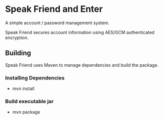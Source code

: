 # Speak Friend and Enter

A simple account / password management system.

Speak Friend secures account information using AES/GCM authenticated encryption.

## Building

Speak Friend uses Maven to manage dependencies and build the package.

### Installing Dependencies
* mvn install

### Build executable jar
* mvn package